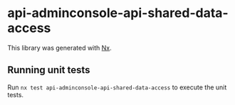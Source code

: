 # api-adminconsole-api-shared-data-access

This library was generated with [Nx](https://nx.dev).

## Running unit tests

Run `nx test api-adminconsole-api-shared-data-access` to execute the unit tests.
